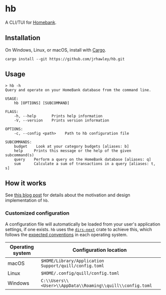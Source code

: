 # hb

A CLI/TUI for [Homebank](http://homebank.free.fr/).

## Installation

On Windows, Linux, or macOS, install with [Cargo](https://doc.rust-lang.org/cargo/).

```shell
cargo install --git https://github.com/jrhawley/hb.git
```

## Usage

```shell
> hb -h
Query and operate on your HomeBank database from the command line.

USAGE:
    hb [OPTIONS] [SUBCOMMAND]

FLAGS:
    -h, --help       Prints help information
    -V, --version    Prints version information

OPTIONS:
    -c, --config <path>    Path to hb configuration file

SUBCOMMANDS:
    budget    Look at your category budgets [aliases: b]
    help     Prints this message or the help of the given subcommand(s)
    query    Perform a query on the HomeBank database [aliases: q]    
    sum      Calculate a sum of transactions in a query [aliases: t, s]
```

## How it works

See [this blog post](https://jrhawley.ca/2022/04/14/homebank-cli) for details about the motivation and design implementation of `hb`.

### Customized configuration

A configuration file will automatically be loaded from your user's application settings, if one exists.
`hb` uses the [`dirs-next`](https://docs.rs/dirs-next/) crate to achieve this, which follows the [expected conventions](https://docs.rs/dirs-next/latest/dirs_next/fn.config_dir.html) in each operating system.

| Operating system | Configuration location                                    |
| ---------------- | --------------------------------------------------------- |
| macOS            | `$HOME/Library/Application Support/quill/config.toml`     |
| Linux            | `$HOME/.config/quill/config.toml`                         |
| Windows          | `C:\\Users\\<User>\\AppData\\Roaming\\quill\\config.toml` |

